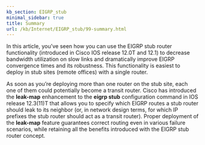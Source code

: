 ```yaml
---
kb_section: EIGRP_stub
minimal_sidebar: true
title: Summary
url: /kb/Internet/EIGRP_stub/99-summary.html
---
```

In this article, you’ve seen how you can use the EIGRP stub router functionality (introduced in Cisco IOS release 12.0T and 12.1) to decrease bandwidth utilization on slow links and dramatically improve EIGRP convergence times and its robustness. This functionality is easiest to deploy in stub sites (remote offices) with a single router.

As soon as you’re deploying more than one router on the stub site, each one of them could potentially become a transit router. Cisco has introduced the **leak-map** enhancement to the **eigrp stub** configuration command in IOS release 12.3(11)T that allows you to specify which EIGRP routes a stub router should leak to its neighbor (or, in network design terms, for which IP prefixes the stub router should act as a transit router). Proper deployment of the **leak-map** feature guarantees correct routing even in various failure scenarios, while retaining all the benefits introduced with the EIGRP stub router concept.

